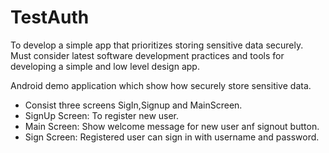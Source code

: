 # TestAuth

To develop a simple app that prioritizes storing sensitive data securely. Must consider latest software development practices and tools for developing a simple and low level design app.

Android demo application  which show how securely store sensitive data.

* Consist three screens SigIn,Signup and MainScreen.
* SignUp Screen: To register new user. 
* Main Screen: Show welcome message for new user anf signout button.
* Sign Screen: Registered user can sign in with username and password.


